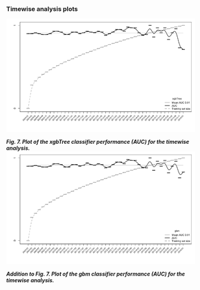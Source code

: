 

### Timewise analysis plots
![xgbtree plot](./xgbTree_auc_plot.tiff)

***Fig. 7. Plot of the xgbTree classifier performance (AUC) for the timewise analysis.***
![gbm plot](./gbm_auc_plot.tiff)

***Addition to Fig. 7. Plot of the gbm classifier performance (AUC) for the timewise analysis.***
